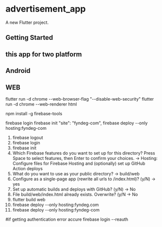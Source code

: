 # advertisement_app

A new Flutter project.

## Getting Started

## this app for two platform
## Android
## WEB


flutter run -d chrome --web-browser-flag "--disable-web-security"
flutter run -d chrome --web-renderer html

npm install -g firebase-tools

firebase login
firebase init
"site": "fyndeg-com",
firebase deploy --only hosting:fyndeg-com


1) firebase logout
2) firebase login
3) firebase init
4) Which Firebase features do you want to set up for this directory? Press Space to select features, then Enter to confirm your choices.
   -> Hosting: Configure files for Firebase Hosting and (optionally) set up GitHub Action deploys
5) What do you want to use as your public directory?
   -> build/web
6) Configure as a single-page app (rewrite all urls to /index.html)? (y/N)
   -> yes
7) Set up automatic builds and deploys with GitHub? (y/N) 
   -> No
8) File build/web/index.html already exists. Overwrite? (y/N
    -> No
9) flutter build web
10) firebase deploy --only hosting:fyndeg.com
10) firebase deploy --only hosting:fyndeg-com


#if getting authentication error accure
firebase login --reauth